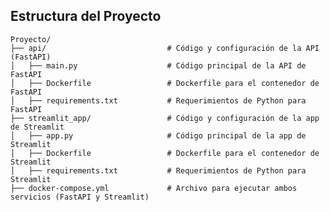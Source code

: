 <h2>Estructura del Proyecto</h2>

<pre><code>Proyecto/
├── api/                           # Código y configuración de la API (FastAPI)
│   ├── main.py                    # Código principal de la API de FastAPI
│   ├── Dockerfile                 # Dockerfile para el contenedor de FastAPI
│   ├── requirements.txt           # Requerimientos de Python para FastAPI
├── streamlit_app/                 # Código y configuración de la app de Streamlit
│   ├── app.py                     # Código principal de la app de Streamlit
│   ├── Dockerfile                 # Dockerfile para el contenedor de Streamlit
│   ├── requirements.txt           # Requerimientos de Python para Streamlit
├── docker-compose.yml             # Archivo para ejecutar ambos servicios (FastAPI y Streamlit)
</code></pre>